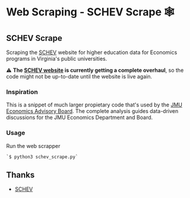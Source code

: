 # Web Scraping - SCHEV Scrape 🕸

## SCHEV Scrape
Scraping the [SCHEV](https://research.schev.edu/) website for higher education data for Economics programs in Virginia's public universities.

:warning: **The [SCHEV website](https://sites.google.com/view/schev-tempsite/home) is currently getting a complete overhaul**, so the code might not be up-to-date until the website is live again.

### Inspiration
This is a snippet of much larger propietary code that's used by the [JMU Economics Advisory Board](https://www.jmu.edu/cob/economics/about/executive-advisory-board.shtml). The complete analysis guides data-driven discussions for the JMU Economics Department and Board.

### Usage
Run the web scrapper

    `$ python3 schev_scrape.py`

## Thanks
* [SCHEV](https://www.virginia.gov/agencies/state-council-of-higher-education-for-virginia/)